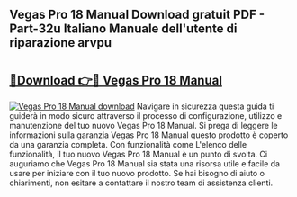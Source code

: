 ## Vegas Pro 18 Manual Download gratuit PDF - Part-32u Italiano Manuale dell'utente di riparazione arvpu

# <h2><a href="http://dfg5kry.blite.top/?on=Vegas+Pro+18+Manual">🔗Download 👉🔴 Vegas Pro 18 Manual</a></h2>

[![Vegas Pro 18 Manual download](https://i.imgur.com/lujVjoI.png)](http://dfg5kry.blite.top/?on=Vegas+Pro+18+Manual)
Navigare in sicurezza questa guida ti guiderà in modo sicuro attraverso il processo di configurazione, utilizzo e manutenzione del tuo nuovo Vegas Pro 18 Manual. Si prega di leggere le informazioni sulla garanzia Vegas Pro 18 Manual questo prodotto è coperto da una garanzia completa. Con funzionalità come L'elenco delle funzionalità, il tuo nuovo Vegas Pro 18 Manual è un punto di svolta. Ci auguriamo che Vegas Pro 18 Manual sia stata una risorsa utile e facile da usare per iniziare con il tuo nuovo prodotto. Se hai bisogno di aiuto o chiarimenti, non esitare a contattare il nostro team di assistenza clienti.
